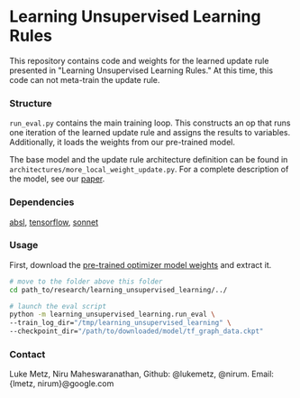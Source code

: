 # Learning Unsupervised Learning Rules
This repository contains code and weights for the learned update rule
presented in "Learning Unsupervised Learning Rules." At this time, this
code can not meta-train the update rule.


### Structure
`run_eval.py` contains the main training loop. This constructs an op
that runs one iteration of the learned update rule and assigns the
results to variables. Additionally, it loads the weights from our
pre-trained model.

The base model and the update rule architecture definition can be found in
`architectures/more_local_weight_update.py`. For a complete description
of the model, see our [paper](https://arxiv.org/abs/1804.00222).

### Dependencies
[absl]([https://github.com/abseil/abseil-py), [tensorflow](https://tensorflow.org), [sonnet](https://github.com/deepmind/sonnet)

### Usage

First, download the [pre-trained optimizer model weights](https://storage.googleapis.com/learning_unsupervised_learning/200_tf_graph.zip) and extract it.

```bash
# move to the folder above this folder
cd path_to/research/learning_unsupervised_learning/../

# launch the eval script
python -m learning_unsupervised_learning.run_eval \
--train_log_dir="/tmp/learning_unsupervised_learning" \
--checkpoint_dir="/path/to/downloaded/model/tf_graph_data.ckpt"
```

### Contact
Luke Metz, Niru Maheswaranathan, Github: @lukemetz, @nirum. Email: {lmetz, nirum}@google.com


